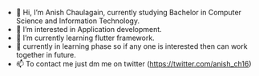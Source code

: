 - 👋 Hi, I’m Anish Chaulagain, currently studying Bachelor in Computer Science and Information Technology.
- 👀 I’m interested in Application development.
- 🌱 I’m currently learning flutter framework.
- 💞️ currently in learning phase so if any one is interested then can work together in future.
- 📫 To contact me just dm me on twitter (https://twitter.com/anish_ch16)
